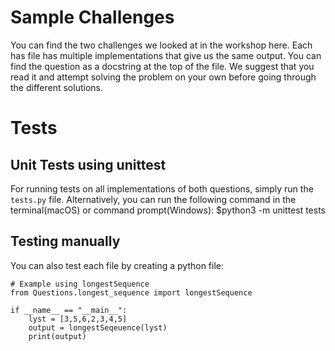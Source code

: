 # Sample Challenges
You can find the two challenges we looked at in the workshop here. Each has file has multiple implementations that give us the same output. You can find the question as a docstring at the top of the file. We suggest that you read it and attempt solving the problem on your own before going through the different solutions.

# Tests
## Unit Tests using unittest
For running tests on all implementations of both questions, simply run the `tests.py` file. 
Alternatively, you can run the following command in the terminal(macOS) or command prompt(Windows):
    $python3 -m unittest tests

## Testing manually
You can also test each file by creating a python file:
```python3
# Example using longestSequence
from Questions.longest_sequence import longestSequence

if __name__ == "__main__":
    lyst = [3,5,6,2,3,4,5]
    output = longestSeqeuence(lyst)
    print(output)
```
